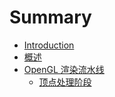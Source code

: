 # Summary

* [Introduction](README.md)
* [概述](概述.md)
* [OpenGL 渲染流水线](渲染流水线.md)
    * [顶点处理阶段](顶点处理阶段.md)

